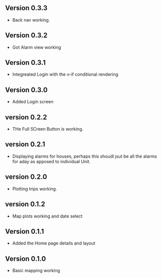 ## Version 0.3.3
- Back nav working. 

## Version 0.3.2
- Got Alarm view working

## Version 0.3.1
- Integreated Login with the v-if conditional rendering

## Version 0.3.0
- Added Login screen

## version 0.2.2
- THe Full SCreen Button is working. 

## version 0.2.1
- Displaying alarms for houses, perhaps this shoudl jsut be all the alarms for aday as apposed
  to individual Unit. 

## version 0.2.0
- Plotting trips working. 

## version 0.1.2
- Map plots working and date select

## Version 0.1.1

- Added the Home page details and layout

## Version 0.1.0

- Basic mapping working  
